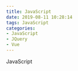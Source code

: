 ```yaml
---
title: JavaScript
date: 2019-08-11 10:28:14
tags: JavaScript
categories:
- JavaScript
- JQuery
- Vue
---
```


JavaScript

